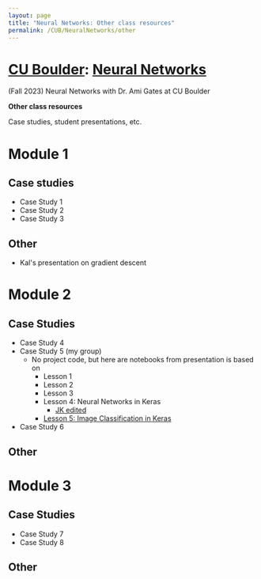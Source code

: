 ```yaml
---
layout: page
title: "Neural Networks: Other class resources"
permalink: /CUB/NeuralNetworks/other
---
```

# [CU Boulder](../../CUB.md): [Neural Networks](NeuralNets.md)
(Fall 2023) Neural Networks with Dr. Ami Gates at CU Boulder

**Other class resources**

Case studies, student presentations, etc.

# Module 1

## Case studies

- Case Study 1
- Case Study 2
- Case Study 3

## Other

- Kal's presentation on gradient descent

# Module 2

## Case Studies

- Case Study 4
- Case Study 5 (my group)
    - No project code, but here are notebooks from presentation is based on
        - Lesson 1
        - Lesson 2
        - Lesson 3
        - Lesson 4: Neural Networks in Keras
            - [JK edited](CaseStudy5/Lesson4-Neuralnetworkkeras_plusJK.html)
        - [Lesson 5: Image Classification in Keras](CaseStudy5/Lesson5-Image_classification_in_keras.html)
- Case Study 6

## Other


# Module 3

## Case Studies

- Case Study 7
- Case Study 8

## Other